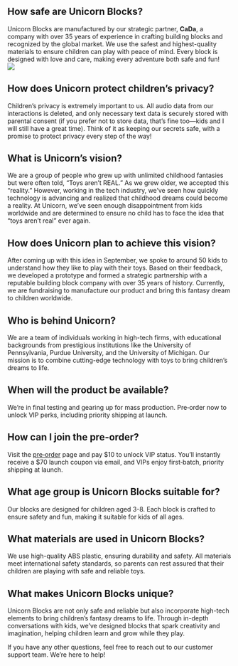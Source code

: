 ## **How safe are Unicorn Blocks?**  
Unicorn Blocks are manufactured by our strategic partner, **CaDa**, a company with over 35 years of experience in crafting building blocks and recognized by the global market. We use the safest and highest-quality materials to ensure children can play with peace of mind. Every block is designed with love and care, making every adventure both safe and fun!  
![](./assets/ks_pic/Cada.png)

## **How does Unicorn protect children’s privacy?**  
Children’s privacy is extremely important to us. All audio data from our interactions is deleted, and only necessary text data is securely stored with parental consent (if you prefer not to store data, that’s fine too—kids and I will still have a great time). Think of it as keeping our secrets safe, with a promise to protect privacy every step of the way!  

## **What is Unicorn’s vision?**  
We are a group of people who grew up with unlimited childhood fantasies but were often told, “Toys aren’t REAL.” As we grew older, we accepted this “reality.” However, working in the tech industry, we’ve seen how quickly technology is advancing and realized that childhood dreams could become a reality. At Unicorn, we’ve seen enough disappointment from kids worldwide and are determined to ensure no child has to face the idea that “toys aren’t real” ever again.  

## **How does Unicorn plan to achieve this vision?**  
After coming up with this idea in September, we spoke to around 50 kids to understand how they like to play with their toys. Based on their feedback, we developed a prototype and formed a strategic partnership with a reputable building block company with over 35 years of history. Currently, we are fundraising to manufacture our product and bring this fantasy dream to children worldwide.  

## **Who is behind Unicorn?**  
We are a team of individuals working in high-tech firms, with educational backgrounds from prestigious institutions like the University of Pennsylvania, Purdue University, and the University of Michigan. Our mission is to combine cutting-edge technology with toys to bring children’s dreams to life.  

## **When will the product be available?**  
We’re in final testing and gearing up for mass production. Pre‑order now to unlock VIP perks, including priority shipping at launch.

## **How can I join the pre-order?**  
Visit the [pre‑order](/pre-order) page and pay $10 to unlock VIP status. You’ll instantly receive a $70 launch coupon via email, and VIPs enjoy first‑batch, priority shipping at launch.

## **What age group is Unicorn Blocks suitable for?**  
Our blocks are designed for children aged 3-8. Each block is crafted to ensure safety and fun, making it suitable for kids of all ages.  

## **What materials are used in Unicorn Blocks?**  
We use high-quality ABS plastic, ensuring durability and safety. All materials meet international safety standards, so parents can rest assured that their children are playing with safe and reliable toys.  

## **What makes Unicorn Blocks unique?**  
Unicorn Blocks are not only safe and reliable but also incorporate high-tech elements to bring children’s fantasy dreams to life. Through in-depth conversations with kids, we’ve designed blocks that spark creativity and imagination, helping children learn and grow while they play.  

If you have any other questions, feel free to reach out to our customer support team. We’re here to help!